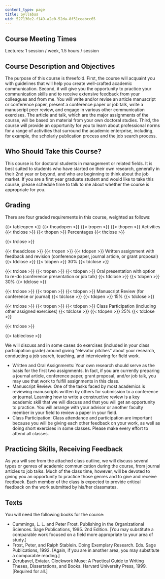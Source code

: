 ```yaml
---
content_type: page
title: Syllabus
uid: 527130e2-f149-a2e0-52da-8f51ceabcc65
---
```


Course Meeting Times
--------------------

Lectures: 1 session / week, 1.5 hours / session

Course Description and Objectives
---------------------------------

The purpose of this course is threefold. First, the course will acquaint you with guidelines that will help you create well-crafted academic communication. Second, it will give you the opportunity to practice your communication skills and to receive extensive feedback from your colleagues and from me. You will write and/or revise an article manuscript or conference paper, present a conference paper or job talk, write a manuscript peer review, and engage in various other communication exercises. The article and talk, which are the major assignments of the course, will be based on material from your own doctoral studies. Third, the course will provide an opportunity for you to learn about professional norms for a range of activities that surround the academic enterprise, including, for example, the scholarly publication process and the job search process.

Who Should Take this Course?
----------------------------

This course is for doctoral students in management or related fields. It is best suited to students who have started on their own research, generally in their 2nd year or beyond, and who are beginning to think about the job market. If you are a first year graduate student and would like to take this course, please schedule time to talk to me about whether the course is appropriate for you.

Grading
-------

There are four graded requirements in this course, weighted as follows:

{{< tableopen >}}
{{< theadopen >}}
{{< tropen >}}
{{< thopen >}}
Activities
{{< thclose >}}
{{< thopen >}}
Percentages
{{< thclose >}}

{{< trclose >}}

{{< theadclose >}}
{{< tropen >}}
{{< tdopen >}}
Written assignment with feedback and revision (conference paper, journal article, or grant proposal)
{{< tdclose >}}
{{< tdopen >}}
30%
{{< tdclose >}}

{{< trclose >}}
{{< tropen >}}
{{< tdopen >}}
Oral presentation with option to re-do (conference presentation or job talk)
{{< tdclose >}}
{{< tdopen >}}
30%
{{< tdclose >}}

{{< trclose >}}
{{< tropen >}}
{{< tdopen >}}
Manuscript Review (for conference or journal)
{{< tdclose >}}
{{< tdopen >}}
15%
{{< tdclose >}}

{{< trclose >}}
{{< tropen >}}
{{< tdopen >}}
Class Participation (including other assigned exercises)
{{< tdclose >}}
{{< tdopen >}}
25%
{{< tdclose >}}

{{< trclose >}}

{{< tableclose >}}

We will discuss and in some cases do exercises (included in your class participation grade) around giving "elevator pitches" about your research, conducting a job search, teaching, and interviewing for field work.

*   Written and Oral Assignments: Your own research should serve as the basis for the first two assignments. In fact, if you are currently preparing a journal article, conference paper, grant proposal, and/or job talk, you may use that work to fulfill assignments in this class.
*   Manuscript Review: One of the tasks faced by most academics is reviewing manuscripts written by others for submission to a conference or journal. Learning how to write a constructive review is a key academic skill that we will discuss and that you will get an opportunity to practice. You will arrange with your advisor or another faculty member in your field to review a paper in your field.
*   Class Participation: Class attendance and participation are important because you will be giving each other feedback on your work, as well as doing short exercises in some classes. Please make every effort to attend all classes.

Practicing Skills, Receiving Feedback
-------------------------------------

As you will see from the attached class outline, we will discuss several types or genres of academic communication during the course, from journal articles to job talks. Much of the class time, however, will be devoted to giving you an opportunity to practice those genres and to give and receive feedback. Each member of the class is expected to provide critical feedback on the work submitted by his/her classmates.

Texts
-----

You will need the following books for the course:

*   Cummings, L. L. and Peter Frost. Publishing in the Organizational Sciences. Sage Publications, 1995. 2nd Edition. \[You may substitute a comparable work focused on a field more appropriate to your area of study.\]
*   Frost, Peter, and Ralph Stablein. Doing Exemplary Research. Eds. Sage Publications, 1992. \[Again, if you are in another area, you may substitute a comparable reading.\]
*   Zerubavel, Eviatar. Clockwork Muse: A Practical Guide to Writing Theses, Dissertations, and Books. Harvard University Press, 1999. \[Required for all.\]